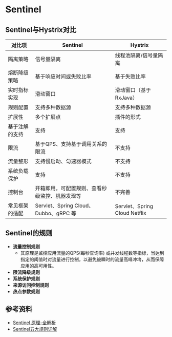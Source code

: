 # Sentinel

## Sentinel与Hystrix对比
|对比项|Sentinel|Hystrix|
|---|---|---|
|隔离策略|信号量隔离|线程池隔离/信号量隔离
|熔断降级策略|基于响应时间或失败比率|基于失败比率
|实时指标实现|滑动窗口|滑动窗口（基于 RxJava）
|规则配置|支持多种数据源|支持多种数据源
|扩展性|多个扩展点|插件的形式
|基于注解的支持|支持|支持
|限流|基于QPS、支持基于调用关系的限流|不支持
|流量整形|支持慢启动、匀速器模式|不支持
|系统负载保护|支持|不支持
|控制台|开箱即用，可配置规则、查看秒级监控、机器发现等|不完善
|常见框架的适配|Servlet、Spring Cloud、Dubbo、gRPC 等|Servlet、Spring Cloud Netflix

## Sentinel的规则
 - **流量控制规则**
   - 其原理是监控应用流量的QPS(每秒查询率) 或并发线程数等指标，当达到指定的阈值时对流量进行控制，以避免被瞬时的流量高峰冲垮，从而保障应用的高可用性。
 - **限流降级规则**
 - **系统保护规则**
 - **来源访问控制规则**
 - **热点参数规则**

## 参考资料
 - [Sentinel 原理-全解析](https://blog.csdn.net/lichao920926/article/details/105295988/)
 - [Sentinel五大规则详解](https://blog.csdn.net/weixin_44780078/article/details/128242453)